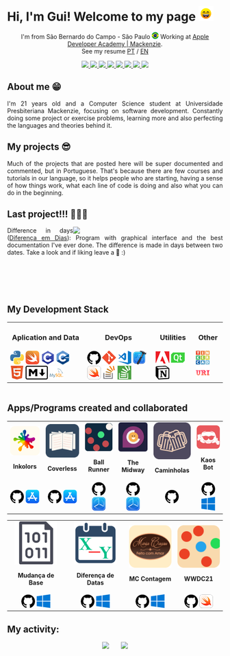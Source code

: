 # Hi, I'm Gui! Welcome to my page <img src="https://raw.githubusercontent.com/Gui25Reis/Gui25Reis/main/images/_gifs/smile.gif" width="35px"/>

<!-- Introdução -->
<p align="center">
    I'm from São Bernardo do Campo - São Paulo <img width="16" src="https://github.com/Gui25Reis/Gui25Reis/blob/main/images/_icons/Brasil-quadrado.png" alt="Brazil" /> Working at <a href="https://developeracademy.mackenzie.br/">Apple Developer Academy | Mackenzie</a>.<br/>See my resume <a href="https://github.com/Gui25Reis/Gui25Reis/blob/main/files/CurriculoPT.pdf">PT</a> / <a href="https://github.com/Gui25Reis/Gui25Reis/blob/main/files/CurriculoPT.pdf">EN</a>
</p>

<!-- Redes sociais -->
<p align="center">
<!-- Twitter -->
    <a href="https://twitter.com/Kings_25G">
        <img src="https://img.shields.io/badge/Twitter-1da1f2?&style=flat-square&logo=twitter&logoColor=white" />
    </a>
<!-- Instagram -->
    <a href="https://www.instagram.com/kings_25g/">
        <img src="https://img.shields.io/badge/Instagram-c13584?&style=flat-square&logo=instagram&logoColor=white" />
    </a>
<!-- Facebook -->
    <a href="https://www.facebook.com/kings25g/">
        <img src="https://img.shields.io/badge/Facebook-3b5998?&style=flat-square&logo=facebook&logoColor=white" />
    </a>
<!-- Gmail -->
    <a href="mailto:gui.sreis25@gmail.com?subject=Olá%20Gui">
        <img src="https://img.shields.io/badge/Gmail-bb001b?&style=flat-square&logo=gmail&logoColor=white" />
    </a>
<!-- Linkedin -->
    <a href="https://www.linkedin.com/in/guilherme-reis-27583a1b7/">
        <img src="https://img.shields.io/badge/Linkedin-0e76a8?&style=flat-square&logo=linkedin&logoColor=white" />
    </a>
<!-- Reddit -->
    <a href="https://www.reddit.com/user/kings_25g">
        <img src="https://img.shields.io/badge/Reddit-ff4500?&style=flat-square&logo=Reddit&logoColor=white" />
    </a>
<!-- Discord -->
    <a href="https://discord.gg/yBVRm7x">
        <img src="https://img.shields.io/badge/Discord-7289da?&style=flat-square&logo=Discord&logoColor=white" />
    </a>
<!-- Spotify -->
    <a href="https://open.spotify.com/user/guui_reeis">
        <img src="https://img.shields.io/badge/Spotify-1db954?&style=flat-square&logo=Spotify&logoColor=white" />
    </a>
</p>

## About me 😁
<p align="justify">
    I'm 21 years old and a Computer Science student at Universidade Presbiteriana Mackenzie, focusing on software development. Constantly doing some project or exercise problems, learning more and also perfecting the languages and theories behind it.
</p>

## My projects 😎
<p align="justify">
    Much of the projects that are posted here will be super documented and commented, but in Portuguese. That's because there are few courses and tutorials in our language, so it helps people who are starting, having a sense of how things work, what each line of code is doing and also what you can do in the beginning.
</p>

<!-- Último projeto -->

## Last project!!! 🤗🌟🤗
<div>
    <img align="right" width="350px" src="https://github.com/Gui25Reis/Diferenca-em-dias/blob/master/arquivos/_documentacao/video-explicativo/video-gif.gif"/>
    <p style="text-align: justify;", align="justify">
        Difference in days (<a href="https://github.com/Gui25Reis/Diferenca-em-dias">Diferença em Dias</a>): Program with graphical interface and the best documentation I've ever done. The difference is made in days between two dates. Take a look and if liking leave a 🌟 :)
    </p>
</div>

<br/><br/><br/><br/>

## My Development Stack

<!-- Criando a tabela -->
<table align="center" style="margin: 0px auto;">
    <tr>
        <td><h3 align="center">Aplication and Data</h3></td>
        <td><h3 align="center">DevOps</h3></td>
        <td><h3 align="center">Utilities</h3></td>
        <td><h3 align="center">Other</h3></td>
    </tr>
    <tr>
        <td>
            <img src="https://github.com/Gui25Reis/Gui25Reis/blob/main/images/_icons/Pyhon-quadrada.png"/>
            <img src="https://github.com/Gui25Reis/Gui25Reis/blob/main/images/_icons/Swift-quadrado.png"/>
            <img src="https://github.com/Gui25Reis/Gui25Reis/blob/main/images/_icons/C-quadrada.png"/>
            <img src="https://github.com/Gui25Reis/Gui25Reis/blob/main/images/_icons/Cpp-quadrada.png"/>
            <img src="https://github.com/Gui25Reis/Gui25Reis/blob/main/images/_icons/HTML-quadrado.png"/>
            <img src="https://github.com/Gui25Reis/Gui25Reis/blob/main/images/_icons/Markdown-quadrado.png"/>
            <a href="https://www.mysql.com/"><img src="https://github.com/Gui25Reis/Gui25Reis/blob/main/images/_icons/MySQL-png.png"/></a>
        </td>
        <td>
            <a href="https://github.com/Gui25Reis"><img src="https://github.com/Gui25Reis/Gui25Reis/blob/main/images/_icons/GitHub-quadrado.png"/></a>
            <a href="https://git-scm.com/"><img src="https://github.com/Gui25Reis/Gui25Reis/blob/main/images/_icons/Git-quadrada.png"/></a>
            <a href="https://code.visualstudio.com/"><img src="https://github.com/Gui25Reis/Gui25Reis/blob/main/images/_icons/VsCode-quadrado.png"/></a>
            <a href="https://apps.apple.com/br/app/xcode/id497799835"><img src="https://github.com/Gui25Reis/Gui25Reis/blob/main/images/_icons/XCode-quadrado.png"/></a>
            <a href="https://www.apple.com/br/swift/playgrounds/"><img src="https://github.com/Gui25Reis/Gui25Reis/blob/main/images/_icons/SwiftPlaygrounds-quadrado.png"/></a>
            <a href="https://stackoverflow.com/users/13974761/gui-reis"><img src="https://github.com/Gui25Reis/Gui25Reis/blob/main/images/_icons/Stackoverflow-png.png"/></a>
            <a href="https://pt.stackoverflow.com/users/177439/gui-reis"><img src="https://github.com/Gui25Reis/Gui25Reis/blob/main/images/_icons/Stackoverflow-pt-quadrado.png"/></a>
        </td>
        <td>
            <img src="https://github.com/Gui25Reis/Gui25Reis/blob/main/images/_icons/Adobe-quadrado.png"/>
            <a href="https://www.qt.io/"><img src="https://github.com/Gui25Reis/Gui25Reis/blob/main/images/_icons/QtDesigner-png.png"/></a>
            <a href="https://www.notion.so/product"><img src="https://github.com/Gui25Reis/Gui25Reis/blob/main/images/_icons/Notion-quadrado.png"/></a>
        </td>
        <td>
            <a href="https://www.tinkercad.com/users/4f5dpZ494Qs-kings25g?category=circuits&sort=likes&view_mode=default"><img src="https://github.com/Gui25Reis/Gui25Reis/blob/main/images/_icons/Tinkercad-png.png"/></a>
            <a href="https://www.urionlinejudge.com.br/judge/pt/profile/318386"><img src="https://github.com/Gui25Reis/Gui25Reis/blob/main/images/_icons/URI-quadrado.png"/></a>
    </tr>
</table>

<br/>

## Apps/Programs created and collaborated
<table>
    <tr>
        <td align="center">
            <img src="https://github.com/Gui25Reis/Gui25Reis/blob/main/images/_apps/Inkolors-logo.png"  alt="Logo app Inkolors"/><p><b>Inkolors</b></p>
        </td>
        <td align="center">
            <img src="https://github.com/Gui25Reis/Gui25Reis/blob/main/images/_apps/Coverless-logo.png"  alt="Logo app Coverless"/>
            <p><b>Coverless</b></p>
        </td>
        <td align="center">
            <img src="https://github.com/Gui25Reis/Gui25Reis/blob/main/images/_apps/BallRunner-logo.png"  alt="Logo app Ball Runner"/><p><b>Ball Runner</b></p>
        </td>
        <td align="center">
            <img src="https://github.com/Gui25Reis/Gui25Reis/blob/main/images/_apps/TheMidway-logo.png"  alt="Logo app The Midway"/><p><b>The Midway</b></p>
        </td>
        <td align="center">
            <img src="https://github.com/Gui25Reis/Gui25Reis/blob/main/images/_apps/Caminholas-logo.png"  alt="Logo app Caminholas"/><p><b>Caminholas</b></p>
        </td>
            <td align="center">
            <img src="https://github.com/Gui25Reis/Gui25Reis/blob/main/images/_apps/KaosBot-logo.png"  alt="Logo app KaosBot"/><p><b>Kaos Bot</b></p>
        </td>
    </tr>
    <tr>
        <!-- Inkolors -->
        <td align="center">
            <a href="https://github.com/Gui25Reis/Inkolors"><img src="https://github.com/Gui25Reis/Gui25Reis/blob/main/images/_icons/GitHub-quadrado.png"/></a>
            <a href="https://apps.apple.com/us/app/inkolors/id1572342593"><img src="https://github.com/Gui25Reis/Gui25Reis/blob/main/images/_icons/AppStore-quadrado.png"/></a>
        </td>
        <!-- Coverless -->
        <td align="center">
            <a href="https://github.com/Gui25Reis/Coverless"><img src="https://github.com/Gui25Reis/Gui25Reis/blob/main/images/_icons/GitHub-quadrado.png"/></a>
            <a href="https://apps.apple.com/us/app/coverless-your-book-sugestion/id1587382412"><img src="https://github.com/Gui25Reis/Gui25Reis/blob/main/images/_icons/AppStore-quadrado.png"/></a>
        </td>
        <!-- Ball Runner -->
        <td align="center">
            <a href="https://github.com/Gui25Reis/Ball-Runner"><img src="https://github.com/Gui25Reis/Gui25Reis/blob/main/images/_icons/GitHub-quadrado.png"/></a>
            <!-- <a href="https://apps.apple.com/us/app/ball-ruuner/id1579613903"><img src="https://github.com/Gui25Reis/Gui25Reis/blob/main/images/_icons/AppStore-quadrado.png"/></a> -->
            <a href="https://testflight.apple.com/join/RlTT5A77"><img src="https://github.com/Gui25Reis/Gui25Reis/blob/main/images/_icons/TestFlight-quadrado.png"/></a>
        </td>
        <!-- The Midway -->
        <td align="center">
            <a href="https://github.com/biaduque/TheMidway"><img src="https://github.com/Gui25Reis/Gui25Reis/blob/main/images/_icons/GitHub-quadrado.png"/></a>
            <!-- <a href="https://apps.apple.com/us/app/the-midway/id1599585926"><img src="https://github.com/Gui25Reis/Gui25Reis/blob/main/images/_icons/AppStore-quadrado.png"/></a> -->
            <a href="https://testflight.apple.com/join/AQtAd7LV"><img src="https://github.com/Gui25Reis/Gui25Reis/blob/main/images/_icons/TestFlight-quadrado.png"/></a>
        </td>
        <!-- Caminholas -->
        <td align="center">
            <a href="https://github.com/biaduque/Drink-Game"><img src="https://github.com/Gui25Reis/Gui25Reis/blob/main/images/_icons/GitHub-quadrado.png"/></a>
            <!-- <a href="https://apps.apple.com/us/app/caminholas/id1579190655"><img src="https://github.com/Gui25Reis/Gui25Reis/blob/main/images/_icons/AppStore-quadrado.png"/></a> -->
            <!-- <a href="https://testflight.apple.com/join/"><img src="https://github.com/Gui25Reis/Gui25Reis/blob/main/images/_icons/TestFlight-quadrado.png"/></a> -->
        </td>
                <!-- KaosBot -->
        <td align="center">
            <a href="https://github.com/giangamberi/KaOS_Bot"><img src="https://github.com/Gui25Reis/Gui25Reis/blob/main/images/_icons/GitHub-quadrado.png"/></a>
            <a href="https://github.com/giangamberi/KaOS_Bot/releases"><img src="https://github.com/Gui25Reis/Gui25Reis/blob/main/images/_icons/Windows-quadrado.png"/></a>
        </td>
    </tr>
</table>

<table>
    <tr>
        <td align="center">
            <img src="https://github.com/Gui25Reis/Gui25Reis/blob/main/images/_apps/MudancaBase-logo.png"  alt="Logo app KaosBot"/><p><b>Mudança de Base</b></p>
        </td>
        <td align="center">
            <img src="https://github.com/Gui25Reis/Gui25Reis/blob/main/images/_apps/DiferencaDatas-logo.png"  alt="Logo app KaosBot"/><p><b>Diferença de Datas</b></p>
        </td>
        <td align="center">
            <img src="https://github.com/Gui25Reis/Gui25Reis/blob/main/images/_apps/MariaCacauContagem-logo.png"  alt="Logo app KaosBot"/><p><b>MC Contagem</b></p>
        </td>
        <td align="center">
            <img src="https://github.com/Gui25Reis/Gui25Reis/blob/main/images/_apps/WWDC21-logo.png"  alt="Logo app KaosBot"/><p><b>WWDC21</b></p>
        </td>
    </tr>
    <tr>
        <!-- Mudança de Bases -->
        <td align="center">
            <a href="https://github.com/Gui25Reis/Mudanca-de-base"><img src="https://github.com/Gui25Reis/Gui25Reis/blob/main/images/_icons/GitHub-quadrado.png"/></a>
            <a href="https://github.com/Gui25Reis/Mudanca-de-base/releases"><img src="https://github.com/Gui25Reis/Gui25Reis/blob/main/images/_icons/Windows-quadrado.png"/></a>
        </td>
        <!-- Diferença em Dias -->
        <td align="center">
            <a href="https://github.com/Gui25Reis/Diferenca-em-dias"><img src="https://github.com/Gui25Reis/Gui25Reis/blob/main/images/_icons/GitHub-quadrado.png"/></a>
            <a href="https://github.com/Gui25Reis/Diferenca-em-dias/releases"><img src="https://github.com/Gui25Reis/Gui25Reis/blob/main/images/_icons/Windows-quadrado.png"/></a>
        </td>
        <!-- Maria Cacau Contagem -->
        <td align="center">
            <a href="https://github.com/Gui25Reis/Maria-Cacau-Contagem"><img src="https://github.com/Gui25Reis/Gui25Reis/blob/main/images/_icons/GitHub-quadrado.png"/></a>
            <a href="https://github.com/Gui25Reis/Maria-Cacau-Contagem/releases"><img src="https://github.com/Gui25Reis/Gui25Reis/blob/main/images/_icons/Windows-quadrado.png"/></a>
        </td>
        <!-- WWDC21 -->
        <td align="center">
            <a href="https://github.com/Gui25Reis/Swift-Student-Challenge-2021"><img src="https://github.com/Gui25Reis/Gui25Reis/blob/main/images/_icons/GitHub-quadrado.png"/></a>
            <a href="https://github.com/Gui25Reis/Swift-Student-Challenge-2021/releases"><img src="https://github.com/Gui25Reis/Gui25Reis/blob/main/images/_icons/SwiftPlaygrounds-quadrado.png"/></a>
        </td>
    </tr>
</table>


## My activity:
<p align="center">
    <img src="https://github-readme-stats.vercel.app/api?username=gui25reis&show_icons=true&theme=onedark" width="420px"/>&nbsp;&nbsp;&nbsp;&nbsp;&nbsp;&nbsp;
    <img src= "https://github-readme-stats.vercel.app/api/top-langs/?username=gui25reis&amp;theme=dark&layout=compact"/>
</p>
